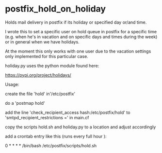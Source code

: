 # postfix_hold_on_holiday
Holds mail delivery in postfix if its holiday or specified day or/and time.

I wrote this to set a specific user on hold queue in postfix for a specific time (e.g. when he's in vacation and on specific days and times during the week) or in general when we have holidays.

At the moment this only works with one user due to the vacation settings only implemented for this particular case.

holiday.py uses the python module found here:

https://pypi.org/project/holidays/

Usage:

create the file 'hold' in'/etc/postfix'

do a 'postmap hold'

add the line 'check_recipient_access hash:/etc/postfix/hold' to 'smtpd_recipient_restrictions =' in main.cf

copy the scripts hold.sh and holiday.py to a location and adjust accordingly

add a crontab entry like this (runs every full hour ):

0 * * * * /bin/bash /etc/postfix/scripts/hold.sh

